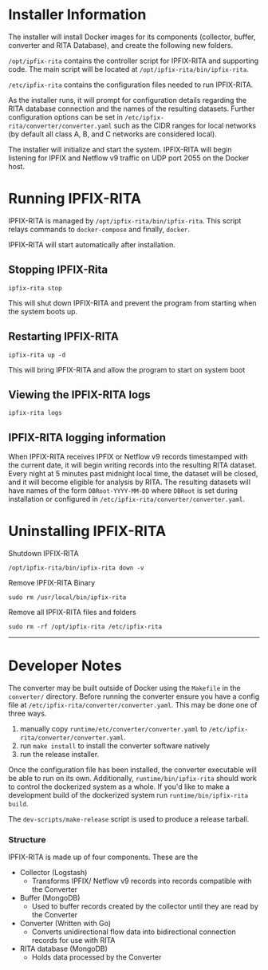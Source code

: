 # Installer Information

The installer will install Docker images for its components (collector, buffer, converter and
RITA Database), and create the following new folders.

`/opt/ipfix-rita` contains the controller script for IPFIX-RITA and supporting
code. The main script will be located at `/opt/ipfix-rita/bin/ipfix-rita`.

`/etc/ipfix-rita` contains the configuration files needed to run IPFIX-RITA.

As the installer runs, it will prompt for configuration details regarding the RITA database
connection and the names of the resulting datasets. Further configuration options
can be set in `/etc/ipfix-rita/converter/converter.yaml` such as the CIDR
ranges for local networks (by default all class A, B, and C networks are considered local).

The installer will initialize and start the system. IPFIX-RITA will begin listening for
IPFIX and Netflow v9 traffic on UDP port 2055 on the Docker host.

# Running IPFIX-RITA

IPFIX-RITA is managed by `/opt/ipfix-rita/bin/ipfix-rita`. This script relays
commands to `docker-compose` and finally, `docker`.

IPFIX-RITA will start automatically after installation.

## Stopping IPFIX-Rita

```
ipfix-rita stop
```
This will shut down IPFIX-RITA and prevent the program from starting when
the system boots up.

## Restarting IPFIX-RITA

```
ipfix-rita up -d
```
This will bring IPFIX-RITA and allow the program to start on system boot

## Viewing the IPFIX-RITA logs

```
ipfix-rita logs
```

## IPFIX-RITA logging information

When IPFIX-RITA receives IPFIX or Netflow v9 records timestamped with the
current date, it will begin writing records into the resulting RITA dataset.
Every night at 5 minutes past midnight local time, the dataset will be closed,
and it will become eligible for analysis by RITA. The resulting datasets will
have names of the form `DBRoot-YYYY-MM-DD` where `DBRoot` is set during
installation or configured in `/etc/ipfix-rita/converter/converter.yaml`.

# Uninstalling IPFIX-RITA

Shutdown IPFIX-RITA
```
/opt/ipfix-rita/bin/ipfix-rita down -v
```

Remove IPFIX-RITA Binary
```
sudo rm /usr/local/bin/ipfix-rita
```

Remove all IPFIX-RITA files and folders
```
sudo rm -rf /opt/ipfix-rita /etc/ipfix-rita
```

---

# Developer Notes

The converter may be built outside of Docker using the `Makefile` in the
`converter/` directory. Before running the converter ensure you have a config
file at `/etc/ipfix-rita/converter/converter.yaml`. This may be done one of three ways.

1. manually copy `runtime/etc/converter/converter.yaml` to `/etc/ipfix-rita/converter/converter.yaml`.
2. run `make install` to install the converter software natively
3. run the release installer.

Once the configuration file has been installed, the converter executable will be able to run
on its own. Additionally, `runtime/bin/ipfix-rita` should work to control the dockerized
system as a whole.
If you'd like to make a development build of the dockerized system run
`runtime/bin/ipfix-rita build`.

The `dev-scripts/make-release` script is used to produce a release tarball.

### Structure

IPFIX-RITA is made up of four components. These are the

- Collector (Logstash)
  - Transforms IPFIX/ Netflow v9 records into records compatible with the Converter
- Buffer (MongoDB)
  - Used to buffer records created by the collector until they are read by the Converter
- Converter (Written with Go)
  - Converts unidirectional flow data into bidirectional connection records for use with RITA
- RITA database (MongoDB)
  - Holds data processed by the Converter


